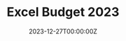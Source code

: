 ---
title: Excel Budget 2023
summary: This is an external link to an example of my personal budget in 2023, showcasing my knowledge in Excel.
tags:
  - Work Example
date: "2023-12-27T00:00:00Z"

# Optional external URL for project (replaces project detail page).
external_link: https://docs.google.com/spreadsheets/d/1_0jNUcUZXUO0I9VMhQKs5w1YahCkwwXw/edit?usp=sharing&ouid=107738906891041215820&rtpof=true&sd=true

#image:
#  caption: Photo by Toa Heftiba on Unsplash
#  focal_point: Smart
---